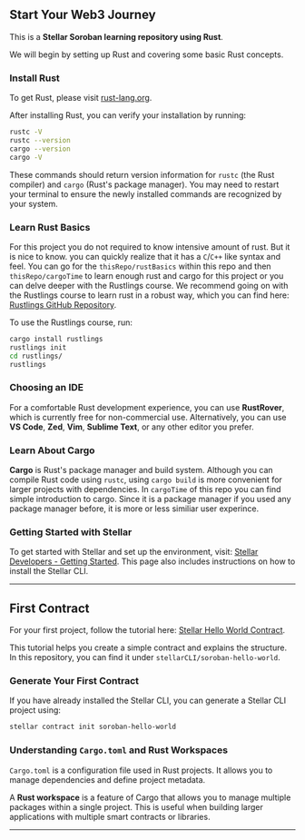 ## Start Your Web3 Journey  

This is a **Stellar Soroban learning repository using Rust**.

We will begin by setting up Rust and covering some basic Rust concepts.

### Install Rust

To get Rust, please visit [rust-lang.org](https://www.rust-lang.org).

After installing Rust, you can verify your installation by running:

```sh
rustc -V
rustc --version
cargo --version
cargo -V
```

These commands should return version information for `rustc` (the Rust compiler) and `cargo` (Rust's package manager). You may need to restart your terminal to ensure the newly installed commands are recognized by your system.

### Learn Rust Basics

For this project you do not required to know intensive amount of rust. But it is nice to know. you can quickly realize that it has a `C`/`C++` like syntax and feel. You can go for the `thisRepo/rustBasics` within this repo and then `thisRepo/cargoTime` to learn enough rust and cargo for this project or you can delve deeper with the Rustlings course.
We recommend going on with the Rustlings course to learn rust in a robust way, which you can find here: [Rustlings GitHub Repository](https://github.com/rust-lang/rustlings/).

To use the Rustlings course, run:

```sh
cargo install rustlings
rustlings init
cd rustlings/
rustlings
```

### Choosing an IDE

For a comfortable Rust development experience, you can use **RustRover**, which is currently free for non-commercial use. Alternatively, you can use **VS Code**, **Zed**, **Vim**, **Sublime Text**, or any other editor you prefer.

### Learn About Cargo

**Cargo** is Rust's package manager and build system. Although you can compile Rust code using `rustc`, using `cargo build` is more convenient for larger projects with dependencies. In `cargoTime` of this repo you can find simple introduction to cargo. Since it is a package manager if you used any package manager before, it is more or less similiar user experince. 

### Getting Started with Stellar

To get started with Stellar and set up the environment, visit: [Stellar Developers - Getting Started](https://developers.stellar.org/docs/build/smart-contracts/getting-started/setup). This page also includes instructions on how to install the Stellar CLI.

---

## First Contract

For your first project, follow the tutorial here: [Stellar Hello World Contract](https://developers.stellar.org/docs/build/smart-contracts/getting-started/hello-world).

This tutorial helps you create a simple contract and explains the structure. In this repository, you can find it under `stellarCLI/soroban-hello-world`.

### Generate Your First Contract

If you have already installed the Stellar CLI, you can generate a Stellar CLI project using:

```sh
stellar contract init soroban-hello-world
```

### Understanding `Cargo.toml` and Rust Workspaces

`Cargo.toml` is a configuration file used in Rust projects. It allows you to manage dependencies and define project metadata.

A **Rust workspace** is a feature of Cargo that allows you to manage multiple packages within a single project. This is useful when building larger applications with multiple smart contracts or libraries.

---
